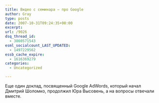 ```yaml
---
title: Видео с семинара — про Google
author: Gray
type: posts
date: 2007-10-31T09:24:35+00:00
excerpt:
url: /9026
dsq_thread_id:
  - 3860571543
esml_socialcount_LAST_UPDATED:
  - 1497229562
essb_cache_expire:
  - 1616369279
categories:
  - Uncategorized

---
```








Еще один доклад, посвященный Google AdWords, который начал Дмитрий Шоломко, продолжил Юра Высовень, а на вопросы отвечали вместе.